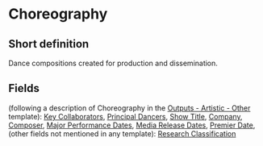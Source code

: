 # Choreography
## Short definition
Dance compositions created for production and dissemination.
## Fields
(following a description of Choreography in the [Outputs - Artistic - Other](../Templates/Outputs%20-%20Artistic%20-%20Other.md) template):
[Key Collaborators](../Object-Fields/Choreography/Key%20Collaborators.md),
[Principal Dancers](../Object-Fields/Choreography/Principal%20Dancers.md),
[Show Title](../Object-Fields/Choreography/Show%20Title.md),
[Company](../Object-Fields/Choreography/Company.md),
[Composer](../Object-Fields/Choreography/Composer.md),
[Major Performance Dates](../Object-Fields/Choreography/Major%20Performance%20Dates.md),
[Media Release Dates](../Object-Fields/Choreography/Media%20Release%20Dates.md),
[Premier Date](../Object-Fields/Choreography/Premier%20Date.md),
(other fields not mentioned in any template):
[Research Classification](../Object-Fields/Choreography/Research%20Classification.md)
